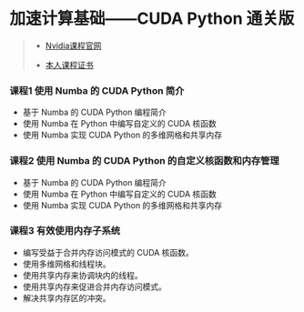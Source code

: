 # 加速计算基础——CUDA Python 通关版

>- [Nvidia课程官网](https://courses.nvidia.com/courses/course-v1:DLI+C-AC-02+V1/)
>
>- [本人课程证书](https://courses.nvidia.com/certificates/59466c0d52ae45a394d3b40902aad864/)

### 课程1 使用 Numba 的 CUDA Python 简介

- 基于 Numba 的 CUDA Python 编程简介
- 使用 Numba 在 Python 中编写自定义的 CUDA 核函数
- 使用 Numba 实现 CUDA Python 的多维网格和共享内存

### 课程2 使用 Numba 的 CUDA Python 的自定义核函数和内存管理

- 基于 Numba 的 CUDA Python 编程简介
- 使用 Numba 在 Python 中编写自定义的 CUDA 核函数
- 使用 Numba 实现 CUDA Python 的多维网格和共享内存

### 课程3 有效使用内存子系统

* 编写受益于合并内存访问模式的 CUDA 核函数。
* 使用多维网格和线程块。
* 使用共享内存来协调块内的线程。
* 使用共享内存来促进合并内存访问模式。
* 解决共享内存区的冲突。

